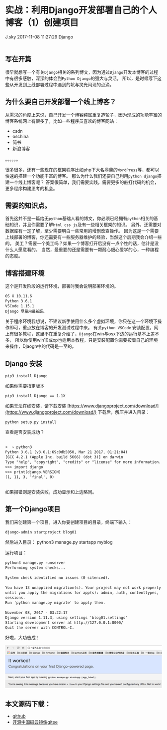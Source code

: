 <div class="blog-article">
<h1 class="title">实战：利用Django开发部署自己的个人博客（1）创建项目</h1>
<span class="author">J.sky</span>
<span class="time">2017-11-08 11:27:29</span>
<span class="tag">Django</span>
</div>
</br>

## 写在开篇

很早就想写一个有关`Django`相关的系列博文，因为通过`Django`开发本博客的过程中有很多感触，深深的体会到`Python Django`的强大与灵活，
所以，是时候写下这些从开发到上线部署过程中遇到的坑与灵光闪现的点滴。

## 为什么要自己开发部署一个线上博客？

从需求的角度上来说，自己开发一个博客纯属重复造轮子，因为现成的功能丰富的博客系统网上有很多了，比如一些程序员喜欢的博客网站：

+ csdn
+ oschina
+ 简书
+ 新浪博客

。。。。。。

很多很多，还有一些现在的框架程序比如php下大名鼎鼎的`WordPress`等，都可以快速的搭建一个功能丰富的博客。
那么为什么我们还要自己利用`python django`搭建一个线上博客呢？
答案很简单，我们需要实践，需要更多的敲打代码的机会，更多程序构建思考的机会。

## 需要的知识点。

首先这并不是一篇给无`python`基础人看的博文，你必须已经拥有`python`相关的基础知识，并且你需要了解`html css js`及有一些相关框架的知识。
另外，还需要对数据库有一定了解，至少需要明白一些常用的增删改查操作。
因为这是一个需要上线部署的博客，你还需要有一些服务器维护的经验，当然这个后期我会介绍一些的。
美工？需要一个美工吗？如果一个博客打开后没有一点个性的话，估计是没什么人愿意看的。
当然，最重要的还是需要有一颗耐心细心爱学的心，一种编程的态度。

## 博客搭建环境

这个是开发阶段的运行环境，部署时我会说明部署环境的。

    OS X 10.11.6 
    Python 3.6.1
    VSCode 1.15.1
    Django 尽量用最新版。

关于程序环境我想说，不建议新手使用什么多个虚拟环境，你只在这一个环境下操作即可，重点放在博客的开发测试过程中来。
有关`python VSCode` 安装配置，网上有很多教程，这里不在重复介绍了，`Django`在win与osx下边的运行基本上差不多，
所以你使用win10或xp也适用本教程，只是安装配置你需要按着自己的环境来操作，Djaogn中的代码是一至的。

## Django 安装

    pip3 install Django

如果你需要指定版本

    pip3 install Django == 1.1X

如果无法在线安装，请下载安装 [https://www.djangoproject.com/download/](https://www.djangoproject.com/download/)
下载后，解压并进入目录：

    python setup.py install

查看是否安装成功？

<pre><code>
➜  ~ python3                                                    
Python 3.6.1 (v3.6.1:69c0db5050, Mar 21 2017, 01:21:04) 
[GCC 4.2.1 (Apple Inc. build 5666) (dot 3)] on darwin
Type "help", "copyright", "credits" or "license" for more information.
>>> import django
>>> print(django.VERSION)
(1, 11, 3, 'final', 0)

</code></pre>

如果报错则是安装失败，成功显示和上边略同。

## 第一个Django项目

我们来创建第一个项目，进入你要创建项目的目录，终端下输入：

    django-admin startproject blog01

然后进入目录：
    python3 manage.py startapp myblog

运行项目：

    python3 manage.py runserver
    Performing system checks...

    System check identified no issues (0 silenced).

    You have 13 unapplied migration(s). Your project may not work properly until you apply the migrations for app(s): admin, auth, contenttypes, sessions.
    Run 'python manage.py migrate' to apply them.

    November 08, 2017 - 03:22:17
    Django version 1.11.3, using settings 'blog01.settings'
    Starting development server at http://127.0.0.1:8000/
    Quit the server with CONTROL-C.

好啦，大功告成！

![输入图片说明](/assets/images/media/upload/2017/11/Snip20171108_1.png)


## 本文源码下载：

+ [github](https://github.com/bosichong/17python.com/tree/master/Django)
+ [开源中国码云镜像gitee](https://gitee.com/J_Sky/17python.com/tree/master/Django)